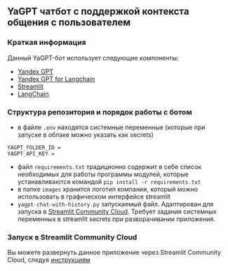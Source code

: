 ## YaGPT чатбот с поддержкой контекста общения с пользователем 

### Краткая информация
Данный YaGPT-бот использует следующие компоненты:
- [Yandex GPT](https://cloud.yandex.ru/services/yandexgpt)
- [Yandex GPT for Langchain](https://python.langchain.com/docs/integrations/chat/yandex)
- [Streamlit](https://streamlit.io/)
- [LangChain](https://python.langchain.com/)

### Структура репозитория и порядок работы с ботом
- в файле ``.env`` находятся системные переменные (которые при запуске в облаке можно указать как secrets)
```
YAGPT_FOLDER_ID = 
YAGPT_API_KEY = 
```
- файл `requirements.txt` традиционно содержит в себе список необходимых для работы программы модулей, которые устанавливаются командой 
```pip install -r requirements.txt ```
- в папке `images` хранится логотип компании, который можно использовать в графическом интерфейсе streamlit
- `yagpt-chat-with-history.py` запускаемый файл. Адаптирован для запуска в [Streamlit Community Cloud](https://docs.streamlit.io/streamlit-community-cloud/get-started). Требует задания системных переменных в streamlit secrets при разворачивании приложения.

### Запуск в Streamlit Community Cloud
Вы можете развернуть данное приложение через Streamlit Community Cloud, следуя [инструкциям](https://docs.streamlit.io/streamlit-community-cloud/get-started)

